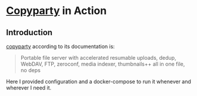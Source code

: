 # [Copyparty](https://github.com/9001/copyparty) in Action

## Introduction

[copyparty](https://github.com/9001/copyparty) according to its documentation is:

> Portable file server with accelerated resumable uploads, dedup, WebDAV, FTP, zeroconf, media indexer, thumbnails++ all in one file, no deps

Here I provided configuration and a docker-compose to run it whenever and wherever I need it.
